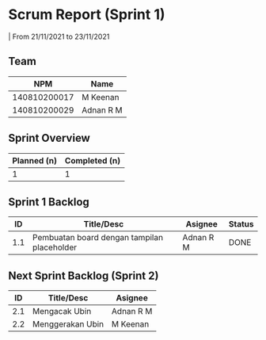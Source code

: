 # Scrum Report (Sprint 1)
| From 21/11/2021 to 23/11/2021

## Team
| NPM           | Name        |
| ------------- |-------------|
| 140810200017  | M Keenan    |
| 140810200029  | Adnan R M   |

## Sprint Overview
| Planned (n)   | Completed (n) |
| ------------- |-------------- |
| 1             | 1             |

## Sprint 1 Backlog

| ID  | Title/Desc | Asignee | Status |
| --- | ---------- | ------- | ------ |
| 1.1 | Pembuatan board dengan tampilan placeholder | Adnan R M | DONE |


## Next Sprint Backlog (Sprint 2)
| ID  | Title/Desc | Asignee |
| --- | ---------- | ------- |
| 2.1 | Mengacak Ubin     | Adnan R M |
| 2.2 | Menggerakan Ubin | M Keenan   |
